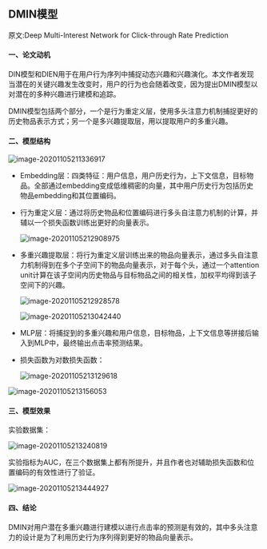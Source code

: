 ## DMIN模型

<p>原文:<a href="https://dl.acm.org/doi/pdf/10.1145/3357384.3357814" style="text-decoration:none;">Deep Multi-Interest Network for Click-through Rate Prediction</a></p>

#### 一、论文动机

​       DIN模型和DIEN用于在用户行为序列中捕捉动态兴趣和兴趣演化。本文作者发现当潜在的关键兴趣发生改变时，用户的行为也会随着改变，因为提出DMIN模型以对潜在的多种兴趣进行建模和追踪。

​         DMIN模型包括两个部分，一个是行为重定义层，使用多头注意力机制捕捉更好的历史物品表示方式；另一个是多兴趣提取层，用以提取用户的多重兴趣。

#### 二、模型结构

![image-20201105211336917](C:\Users\CXL\AppData\Roaming\Typora\typora-user-images\image-20201105211336917.png)

- Embedding层：四类特征：用户信息，用户历史行为，上下文信息，目标物品。全部通过embedding变成低维稠密的向量，其中用户历史行为包括历史物品embedding和其位置编码。

- 行为重定义层：通过将历史物品和位置编码进行多头自注意力机制的计算，并辅以一个损失函数训练出更好的向量表示。

  ![image-20201105212908975](C:\Users\CXL\AppData\Roaming\Typora\typora-user-images\image-20201105212908975.png)

- 多重兴趣提取层：将行为重定义层训练出来的物品向量表示，通过多头自注意力机制得到在多个子空间下的物品向量表示，对于每个头，通过一个attention unit计算在该子空间内历史物品与目标物品之间的相关性，加权平均得到该子空间下的兴趣。

  ![image-20201105212928578](C:\Users\CXL\AppData\Roaming\Typora\typora-user-images\image-20201105212928578.png)

  ![image-20201105213042440](C:\Users\CXL\AppData\Roaming\Typora\typora-user-images\image-20201105213042440.png)

- MLP层：将捕捉到的多重兴趣和用户信息，目标物品，上下文信息等拼接后输入到MLP中，最终输出点击率预测结果。 

- 损失函数为对数损失函数：

  ![image-20201105213129618](C:\Users\CXL\AppData\Roaming\Typora\typora-user-images\image-20201105213129618.png)

![image-20201105213156053](C:\Users\CXL\AppData\Roaming\Typora\typora-user-images\image-20201105213156053.png)

#### 三、模型效果

实验数据集：

![image-20201105213240819](C:\Users\CXL\AppData\Roaming\Typora\typora-user-images\image-20201105213240819.png)

实验指标为AUC，在三个数据集上都有所提升，并且作者也对辅助损失函数和位置编码的有效性进行了验证。

![image-20201105213444927](C:\Users\CXL\AppData\Roaming\Typora\typora-user-images\image-20201105213444927.png)

#### 四、结论

DMIN对用户潜在多重兴趣进行建模以进行点击率的预测是有效的，其中多头注意力的设计是为了利用历史行为序列得到更好的物品向量表示。